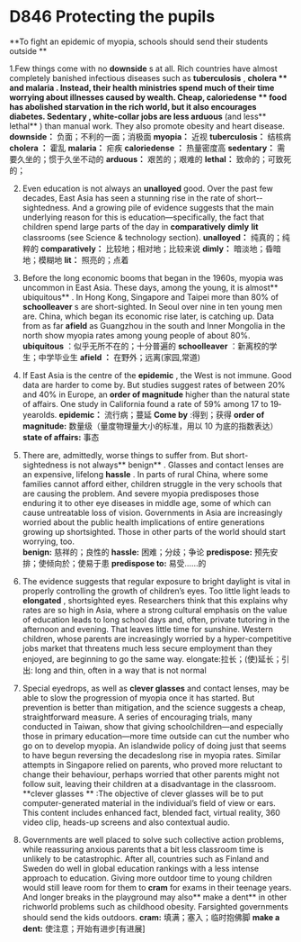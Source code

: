 # D846  Protecting the pupils 
**To fight an epidemic of myopia, schools should send their students outside ** 

1.Few things come with no **downside** s at all. Rich countries have almost completely banished infectious diseases such as **tuberculosis** , **cholera ** and **malaria** . Instead, their health ministries spend much of their time worrying about illnesses caused by wealth. Cheap, **calorie­dense ** food has abolished starvation in the rich world, but it also encourages diabetes. **Sedentary** , white-collar jobs are less** arduous**  (and less** lethal** ) than manual work. They also promote obesity and heart disease. 
**downside：** 负面；不利的一面；消极面
**myopia：** 近视
**tuberculosis：** 结核病
**cholera ：** 霍乱
**malaria：** 疟疾
**calorie­dense ：** 热量密度高
**sedentary：** 需要久坐的；惯于久坐不动的
**arduous：** 艰苦的；艰难的
**lethal：** 致命的；可致死的；

2. Even education is not always an **unalloyed**  good. Over the past few decades, East Asia has seen a stunning rise in the rate of short-­sightedness. And a growing pile of evidence suggests that the main underlying reason for this is education—specifically, the fact that children spend large parts of the day in **comparatively**  **dimly**  **lit**  classrooms (see Science & technology section). 
**unalloyed：** 纯真的；纯粹的
**comparatively：** 比较地；相对地；比较来说
**dimly：** 暗淡地；昏暗地；模糊地
**lit：** 照亮的；点着

3. Before the long economic booms that began in the 1960s, myopia was uncommon in East Asia. These days, among the young, it is almost** ubiquitous** . In Hong Kong, Singapore and Taipei more than 80% of **school­leaver** s are short-sighted. In Seoul over nine in ten young men are. China, which began its economic rise later, is catching up. Data from as far **afield**  as Guangzhou in the south and Inner Mongolia in the north show myopia rates among young people of about 80%.  
**ubiquitous** ：似乎无所不在的；十分普遍的
**school­leaver** ：新离校的学生；中学毕业生
**afield ：** 在野外；远离(家园,常道)

4. If East Asia is the centre of the **epidemic** , the West is not immune. Good data are harder to come by. But studies suggest rates of between 20% and 40% in Europe, an **order of magnitude**  higher than the natural state of affairs. One study in California found a rate of 59% among 17­ to 19­year­olds. 
**epidemic：** 流行病；蔓延
**Come by** :得到；获得
**order of magnitude:** 数量级（量度物理量大小的标准，用以 10 为底的指数表达）
**state of affairs:** 事态

5. There are, admittedly, worse things to suffer from. But short-sightedness is not always** benign** . Glasses and contact lenses are an expensive, lifelong **hassle** . In parts of rural China, where some families cannot afford either, children struggle in the very schools that are causing the problem. And severe myopia predisposes those enduring it to other eye diseases in middle age, some of which can cause untreatable loss of vision. Governments in Asia are increasingly worried about the public­ health implications of entire generations growing up short­sighted. Those in other parts of the world should start worrying, too.  
**benign:** 慈祥的；良性的
**hassle:** 困难；分歧；争论
**predispose:** 预先安排；使倾向於；使易于患
**predispose to:** 易受……的

6. The evidence suggests that regular exposure to bright daylight is vital in properly controlling the growth of children’s eyes. Too little light leads to **elongated** , short­sighted eyes. Researchers think that this explains why rates are so high in Asia, where a strong cultural emphasis on the value of education leads to long school days and, often, private tutoring in the afternoon and evening. That leaves little time for sunshine. Western children, whose parents are increasingly worried by a hyper-competitive jobs market that threatens much less secure employment than they enjoyed, are beginning to go the same way.
elongate:拉长；(使)延长；引出: long and thin, often in a way that is not normal

7. Special eyedrops, as well as **clever glasses**  and contact lenses, may be able to slow the progression of myopia once it has started. But prevention is better than mitigation, and the science suggests a cheap, straightforward measure. A series of encouraging trials, many conducted in Taiwan, show that giving schoolchildren—and especially those in primary education—more time outside can cut the number who go on to develop myopia. An island­wide policy of doing just that seems to have begun reversing the decades­long rise in myopia rates. Similar attempts in Singapore relied on parents, who proved more reluctant to change their behaviour, perhaps worried that other parents might not follow suit, leaving their children at a disadvantage in the classroom.  
**clever glasses ** :The objective of clever glasses will be to put computer-generated material in the individual’s field of view or ears. This content includes enhanced fact, blended fact, virtual reality, 360 video clip, heads-up screens and also contextual audio.

8. Governments are well placed to solve such collective­ action problems, while reassuring anxious parents that a bit less classroom time is unlikely to be catastrophic. After all, countries such as Finland and Sweden do well in global education rankings with a less intense approach to education. Giving more outdoor time to young children would still leave room for them to **cram**  for exams in their teenage years. And longer breaks in the playground may also** make a dent**  in other rich­world problems such as childhood obesity. Far­sighted governments should send the kids outdoors. 
**cram:** 填满；塞入；临时抱佛脚
**make a dent:** 使注意；开始有进步[有进展]
